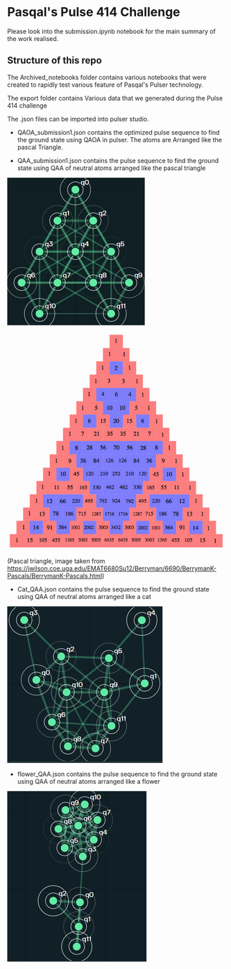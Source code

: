 # Pasqal's Pulse 414 Challenge

Please look into the submission.ipynb notebook for the main summary of the work realised.

## Structure of this repo

The Archived_notebooks folder contains various notebooks that were created to rapidly test various feature of Pasqal's Pulser technology.

The export folder contains Various data that we generated during the Pulse 414 challenge

The .json files can be imported into pulser studio. 

- QAOA_submission1.json contains the optimized pulse sequence to find the ground state using QAOA in pulser. The atoms are Arranged like the pascal Triangle.

- QAA_submission1.json contains the pulse sequence to find the ground state using QAA of neutral atoms arranged like the pascal triangle

![Diagram of the pascal triangle registers on pulser studio](imgs/pascal_triangle_register.jpg)

![Diagram of the pascal triangle](imgs/pascals4.jpg)

(Pascal triangle, image taken from https://jwilson.coe.uga.edu/EMAT6680Su12/Berryman/6690/BerrymanK-Pascals/BerrymanK-Pascals.html)

- Cat_QAA.json contains the pulse sequence to find the ground state using QAA of neutral atoms arranged like a cat

![Diagram of the cat register on pulser studio](imgs/cat_register.JPG)

- flower_QAA.json contains the pulse sequence to find the ground state using QAA of neutral atoms arranged like a flower

![Diagram of the flower register on pulser studio](imgs/flower_register.JPG)



